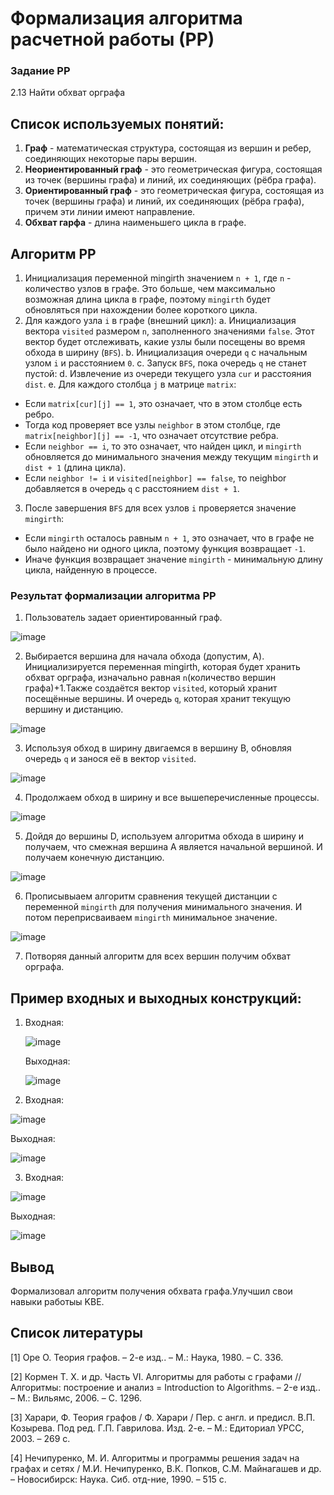# Формализация алгоритма расчетной работы (РР)
### Задание РР 
2.13 Найти обхват орграфа


## Список используемых понятий:
1. **Граф** - математическая структура, состоящая из вершин и ребер, соединяющих некоторые пары вершин.
2. **Неориентированный граф** - это геометрическая фигура, состоящая из точек (вершины графа) и линий, их соединяющих (рёбра графа).
3. **Ориентированный граф** - это геометрическая фигура, состоящая из точек (вершины графа) и линий, их соединяющих (рёбра графа), причем эти линии имеют направление.
4. **Обхват гарфа** - длина наименьшего цикла в графе.
   

## Алгоритм РР

1. Инициализация переменной mingirth значением `n + 1`, где `n` - количество узлов в графе. Это больше, чем максимально возможная длина цикла в графе, поэтому `mingirth` будет обновляться при нахождении более короткого цикла.
2. Для каждого узла `i` в графе (внешний цикл):
a. Инициализация вектора `visited` размером `n`, заполненного значениями `false`. Этот вектор будет отслеживать, какие узлы были посещены во время обхода в ширину (`BFS`).
b. Инициализация очереди `q` с начальным узлом `i` и расстоянием `0`.
c. Запуск `BFS`, пока очередь `q` не станет пустой:
d. Извлечение из очереди текущего узла `cur` и расстояния `dist`.
e. Для каждого столбца `j` в матрице `matrix`:
- Если `matrix[cur][j] == 1`, это означает, что в этом столбце есть ребро.
- Тогда код проверяет все узлы `neighbor` в этом столбце, где `matrix[neighbor][j] == -1`, что означает отсутствие ребра.
- Если `neighbor == i`, то это означает, что найден цикл, и `mingirth` обновляется до минимального значения между текущим `mingirth` и `dist + 1` (длина цикла).
- Если `neighbor != i` и `visited[neighbor] == false`, то neighbor добавляется в очередь `q` с расстоянием `dist + 1`.
3. После завершения `BFS` для всех узлов `i` проверяется значение `mingirth`:
- Если `mingirth` осталось равным `n + 1`, это означает, что в графе не было найдено ни одного цикла, поэтому функция возвращает `-1`.
- Иначе функция возвращает значение `mingirth` - минимальную длину цикла, найденную в процессе.


### Результат формализации алгоритма РР

1. Пользователь задает ориентированный граф.

![image](https://github.com/iis-32170x/RPIIS/blob/%D0%A0%D0%B0%D0%BF%D1%87%D0%B8%D0%BD%D1%81%D0%BA%D0%B8%D0%B9_%D0%92/sem2/%D0%A0%D0%A0/img/graph.png)


2. Выбирается вершина для начала обхода (допустим, A). Инициализируется переменная mingirth, которая будет хранить обхват орграфа, изначально равная `n`(количество вершин графа)+1.Также создаётся вектор  `visited`, который хранит посещённые вершины. И очередь `q`, которая хранит текущую вершину и дистанцию.

![image](https://github.com/iis-32170x/RPIIS/blob/%D0%A0%D0%B0%D0%BF%D1%87%D0%B8%D0%BD%D1%81%D0%BA%D0%B8%D0%B9_%D0%92/sem2/%D0%A0%D0%A0/img/wave1.png)


3. Используя обход в ширину двигаемся в вершину B, обновляя очередь `q` и занося её в вектор `visited`.

![image](https://github.com/iis-32170x/RPIIS/blob/%D0%A0%D0%B0%D0%BF%D1%87%D0%B8%D0%BD%D1%81%D0%BA%D0%B8%D0%B9_%D0%92/sem2/%D0%A0%D0%A0/img/wave2.png)


4. Продолжаем обход в ширину и все вышеперечисленные процессы.

![image](https://github.com/iis-32170x/RPIIS/blob/%D0%A0%D0%B0%D0%BF%D1%87%D0%B8%D0%BD%D1%81%D0%BA%D0%B8%D0%B9_%D0%92/sem2/%D0%A0%D0%A0/img/wave3.png)


5. Дойдя до вершины D, используем алгоритма обхода в ширину и получаем, что смежная вершина A является начальной вершиной. И получаем конечную дистанцию.

![image](https://github.com/iis-32170x/RPIIS/blob/%D0%A0%D0%B0%D0%BF%D1%87%D0%B8%D0%BD%D1%81%D0%BA%D0%B8%D0%B9_%D0%92/sem2/%D0%A0%D0%A0/img/wave4.png)


6. Прописывыаем алгоритм сравнения текущей дистанции с переменной `mingirth` для получения минимального значения. И потом переприсваиваем `mingirth` минимальное значение.
   
![image](https://github.com/iis-32170x/RPIIS/blob/%D0%A0%D0%B0%D0%BF%D1%87%D0%B8%D0%BD%D1%81%D0%BA%D0%B8%D0%B9_%D0%92/sem2/%D0%A0%D0%A0/img/wave5.png)


7. Потворяя данный алгоритм для всех вершин получим обхват орграфа.

## Пример входных и выходных конструкций:
1. Входная:

   ![image](https://github.com/iis-32170x/RPIIS/blob/%D0%A0%D0%B0%D0%BF%D1%87%D0%B8%D0%BD%D1%81%D0%BA%D0%B8%D0%B9_%D0%92/sem2/%D0%A0%D0%A0/img/test1.1.png)

   Выходная:

   ![image](https://github.com/iis-32170x/RPIIS/blob/%D0%A0%D0%B0%D0%BF%D1%87%D0%B8%D0%BD%D1%81%D0%BA%D0%B8%D0%B9_%D0%92/sem2/%D0%A0%D0%A0/img/test1.2.png)

   
2. Входная:

![image](https://github.com/iis-32170x/RPIIS/blob/%D0%A0%D0%B0%D0%BF%D1%87%D0%B8%D0%BD%D1%81%D0%BA%D0%B8%D0%B9_%D0%92/sem2/%D0%A0%D0%A0/img/test2.1.png)


   Выходная:

![image](https://github.com/iis-32170x/RPIIS/blob/%D0%A0%D0%B0%D0%BF%D1%87%D0%B8%D0%BD%D1%81%D0%BA%D0%B8%D0%B9_%D0%92/sem2/%D0%A0%D0%A0/img/test2.2.png)

3. Входная:

![image](https://github.com/iis-32170x/RPIIS/blob/%D0%A0%D0%B0%D0%BF%D1%87%D0%B8%D0%BD%D1%81%D0%BA%D0%B8%D0%B9_%D0%92/sem2/%D0%A0%D0%A0/img/test3.1.png)


   Выходная:

![image](https://github.com/iis-32170x/RPIIS/blob/%D0%A0%D0%B0%D0%BF%D1%87%D0%B8%D0%BD%D1%81%D0%BA%D0%B8%D0%B9_%D0%92/sem2/%D0%A0%D0%A0/img/test3.2.png)


  
## Вывод
Формализовал алгоритм получения обхвата графа.Улучшил свои навыки работыы KBE.
 ## Список литературы
[1] Оре О. Теория графов. – 2-е изд.. – М.: Наука, 1980. – С. 336.

[2] Кормен Т. Х. и др. Часть VI. Алгоритмы для работы с графами // Алгоритмы: построение
и анализ = Introduction to Algorithms. – 2-е изд.. – М.: Вильямс, 2006. – С. 1296.

[3] Харари, Ф. Теория графов / Ф. Харари / Пер. с англ. и предисл. В.П. Козырева. Под ред.
Г.П. Гаврилова. Изд. 2-е. – М.: Едиториал УРСС, 2003. – 269 с.

[4] Нечипуренко, М. И. Алгоритмы и программы решения задач на графах и сетях / М.И.
Нечипуренко, В.К. Попков, С.М. Майнагашев и др. – Новосибирск: Наука. Сиб. отд-ние,
1990. – 515 с.
